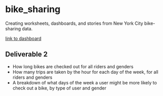 # bike_sharing
Creating worksheets, dashboards, and stories from New York City bike-sharing data.

[link to dashboard](https://public.tableau.com/profile/lora.borja#!/vizhome/BikeSharing_Mod14Challenge/NYBikeSharingStory?publish=yes)

## Deliverable 2
* How long bikes are checked out for all riders and genders
* How many trips are taken by the hour for each day of the week, for all riders and genders
* A breakdown of what days of the week a user might be more likely to check out a bike, by type of user and gender


